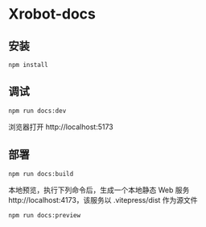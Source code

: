 # Xrobot-docs

## 安装

``` shell
npm install
```

## 调试

```shell
npm run docs:dev
```
浏览器打开 http://localhost:5173

## 部署

```shell
npm run docs:build
```

本地预览，执行下列命令后，生成一个本地静态 Web 服务 http://localhost:4173，该服务以 .vitepress/dist 作为源文件
```shell
npm run docs:preview
```

